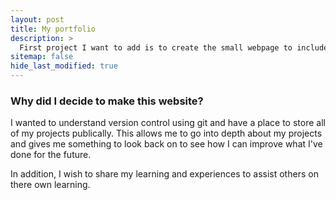 ```yaml
---
layout: post
title: My portfolio
description: >
  First project I want to add is to create the small webpage to include passion projects. The aim is to update this regularly with passion projects about almost about anything.
sitemap: false
hide_last_modified: true
---
```


### Why did I decide to make this website?

I wanted to understand version control using git and have a place to store all of my projects publically. This allows me to go into depth about my projects and gives me something to look back on to see how I can improve what I've done for the future. 

In addition, I wish to share my learning and experiences to assist others on there own learning.

